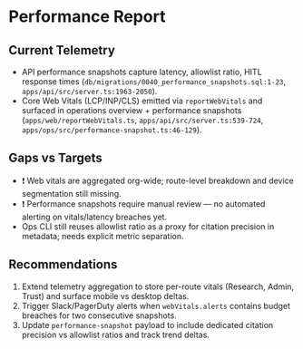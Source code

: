 # Performance Report

## Current Telemetry
- API performance snapshots capture latency, allowlist ratio, HITL response times (`db/migrations/0040_performance_snapshots.sql:1-23`, `apps/api/src/server.ts:1963-2050`).
- Core Web Vitals (LCP/INP/CLS) emitted via `reportWebVitals` and surfaced in operations overview + performance snapshots (`apps/web/reportWebVitals.ts`, `apps/api/src/server.ts:539-724`, `apps/ops/src/performance-snapshot.ts:46-129`).

## Gaps vs Targets
- ❗ Web vitals are aggregated org-wide; route-level breakdown and device segmentation still missing.
- ❗ Performance snapshots require manual review — no automated alerting on vitals/latency breaches yet.
- Ops CLI still reuses allowlist ratio as a proxy for citation precision in metadata; needs explicit metric separation.

## Recommendations
1. Extend telemetry aggregation to store per-route vitals (Research, Admin, Trust) and surface mobile vs desktop deltas.
2. Trigger Slack/PagerDuty alerts when `webVitals.alerts` contains budget breaches for two consecutive snapshots.
3. Update `performance-snapshot` payload to include dedicated citation precision vs allowlist ratios and track trend deltas.
